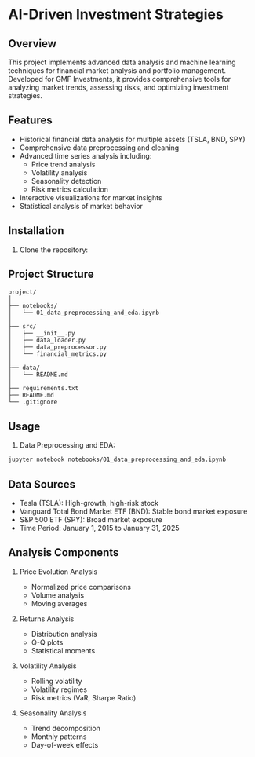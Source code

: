 # AI-Driven Investment Strategies

## Overview
This project implements advanced data analysis and machine learning techniques for financial market analysis and portfolio management. Developed for GMF Investments, it provides comprehensive tools for analyzing market trends, assessing risks, and optimizing investment strategies.

## Features
- Historical financial data analysis for multiple assets (TSLA, BND, SPY)
- Comprehensive data preprocessing and cleaning
- Advanced time series analysis including:
  - Price trend analysis
  - Volatility analysis
  - Seasonality detection
  - Risk metrics calculation
- Interactive visualizations for market insights
- Statistical analysis of market behavior

## Installation

1. Clone the repository:

## Project Structure
```
project/
│
├── notebooks/
│   └── 01_data_preprocessing_and_eda.ipynb
│
├── src/
│   ├── __init__.py
│   ├── data_loader.py
│   ├── data_preprocessor.py
│   └── financial_metrics.py
│
├── data/
│   └── README.md
│
├── requirements.txt
├── README.md
└── .gitignore
```

## Usage

1. Data Preprocessing and EDA:
```bash
jupyter notebook notebooks/01_data_preprocessing_and_eda.ipynb
```

## Data Sources
- Tesla (TSLA): High-growth, high-risk stock
- Vanguard Total Bond Market ETF (BND): Stable bond market exposure
- S&P 500 ETF (SPY): Broad market exposure
- Time Period: January 1, 2015 to January 31, 2025

## Analysis Components
1. Price Evolution Analysis
   - Normalized price comparisons
   - Volume analysis
   - Moving averages

2. Returns Analysis
   - Distribution analysis
   - Q-Q plots
   - Statistical moments

3. Volatility Analysis
   - Rolling volatility
   - Volatility regimes
   - Risk metrics (VaR, Sharpe Ratio)

4. Seasonality Analysis
   - Trend decomposition
   - Monthly patterns
   - Day-of-week effects

